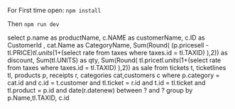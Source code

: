 For First time open:
`npm install`

Then 
`npm run dev`




 select  p.name as productName, c.NAME as customerName, c.ID as CustomerId , cat.Name as CategoryName, Sum(Round( (p.pricesell - tl.PRICE)*tl.units*(1+(select rate from taxes where taxes.id = tl.TAXID) ),2)) as discount, Sum(tl.UNITS) as qty, Sum(Round( tl.price*tl.units*(1+(select rate from taxes where taxes.id = tl.TAXID) ),2)) as sale
        from tickets t, ticketlines tl, products p, receipts r, categories cat,customers c
        where  p.category = cat.id
        and c.id = t.customer
        and tl.ticket = r.id
        and t.id = tl.ticket
        and tl.product = p.id
        and date(r.datenew) between ? and ?
        group by p.Name,tl.TAXID, c.id
          